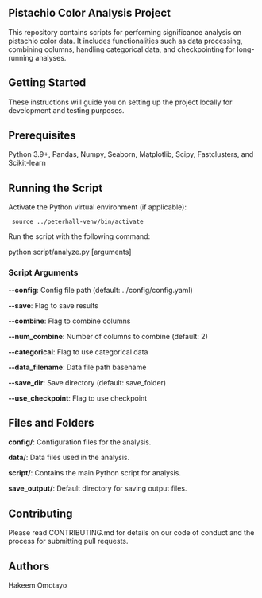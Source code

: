 ## **Pistachio Color Analysis Project**
This repository contains scripts for performing significance analysis on pistachio color data. It includes functionalities such as data processing, combining columns, handling categorical data, and checkpointing for long-running analyses.

## Getting Started
These instructions will guide you on setting up the project locally for development and testing purposes.

## Prerequisites
Python 3.9+, Pandas, Numpy, Seaborn, Matplotlib, Scipy, Fastclusters, and Scikit-learn

## Running the Script
Activate the Python virtual environment (if applicable):

``` source ../peterhall-venv/bin/activate```

Run the script with the following command:

python script/analyze.py [arguments]

### **Script Arguments**

**--config**: Config file path (default: ../config/config.yaml)

**--save**: Flag to save results

**--combine**: Flag to combine columns

**--num_combine**: Number of columns to combine (default: 2)

**--categorical**: Flag to use categorical data

**--data_filename**: Data file path basename

**--save_dir**: Save directory (default: save_folder)

**--use_checkpoint**: Flag to use checkpoint


## Files and Folders
**config/**: Configuration files for the analysis.

**data/**: Data files used in the analysis.

**script/**: Contains the main Python script for analysis.

**save_output/**: Default directory for saving output files.


## **Contributing**
Please read CONTRIBUTING.md for details on our code of conduct and the process for submitting pull requests.

## Authors
Hakeem Omotayo
